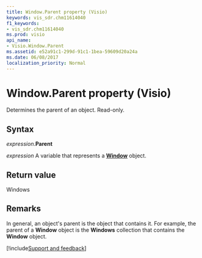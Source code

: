 ```yaml
---
title: Window.Parent property (Visio)
keywords: vis_sdr.chm11614040
f1_keywords:
- vis_sdr.chm11614040
ms.prod: visio
api_name:
- Visio.Window.Parent
ms.assetid: e52a91c1-299d-91c1-1bea-59609d20a24a
ms.date: 06/08/2017
localization_priority: Normal
---
```



# Window.Parent property (Visio)

Determines the parent of an object. Read-only.


## Syntax

_expression_.**Parent**

_expression_ A variable that represents a **[Window](Visio.Window.md)** object.


## Return value

Windows


## Remarks

In general, an object's parent is the object that contains it. For example, the parent of a  **Window** object is the **Windows** collection that contains the **Window** object.

[!include[Support and feedback](~/includes/feedback-boilerplate.md)]